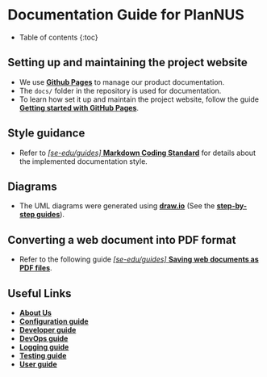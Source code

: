 # Documentation Guide for PlanNUS

* Table of contents
{:toc}
## Setting up and maintaining the project website

* We use [**Github Pages**](https://pages.github.com/) to manage our product documentation.
* The `docs/` folder in the repository is used for documentation.
* To learn how set it up and maintain the project website, follow the guide [**Getting started with GitHub Pages**](https://docs.github.com/en/free-pro-team@latest/github/working-with-github-pages/getting-started-with-github-pages).



## Style guidance

* Refer to [_[se-edu/guides]_ **Markdown Coding Standard**](https://se-education.org/guides/conventions/markdown.html) for details about the implemented documentation style.



## Diagrams

* The UML diagrams were generated using [**draw.io**](https://app.diagrams.net/) (See the [**step-by-step guides**](https://drawio-app.com/learning/step-by-step-guides/view-all-exercises/)).



## Converting a web document into PDF format

* Refer to the following guide [_[se-edu/guides]_ **Saving web documents as PDF files**](https://se-education.org/addressbook-level3/Documentation.html).



## Useful Links
* [**About Us**](https://ay2021s1-cs2113t-f12-1.github.io/tp/AboutUs.html)
* [**Configuration guide**](https://ay2021s1-cs2113t-f12-1.github.io/tp/ConfigurationGuide.html)
* [**Developer guide**](https://ay2021s1-cs2113t-f12-1.github.io/tp/DeveloperGuide.html)
* [**DevOps guide**](https://ay2021s1-cs2113t-f12-1.github.io/tp/DevOpsGuide.html)
* [**Logging guide**](https://ay2021s1-cs2113t-f12-1.github.io/tp/LoggingGuide.html)
* [**Testing guide**](https://ay2021s1-cs2113t-f12-1.github.io/tp/TestingGuide.html)
* [**User guide**](https://ay2021s1-cs2113t-f12-1.github.io/tp/UserGuide.html)